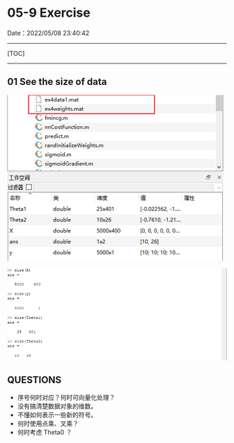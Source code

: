 # 05-9 Exercise

Date：2022/05/08 23:40:42

------



[TOC]



------



## 01 See the size of data

![image-20220508234328258](images/05_9_Exercise/image-20220508234328258.png) 

![image-20220508234216414](images/05_9_Exercise/image-20220508234216414.png)



## QUESTIONS

* 序号何时对应？何时可向量化处理？
* 没有搞清楚数据对象的维数。
* 不懂如何表示一些新的符号。
* 何时使用点乘、叉乘？
* 何时考虑 Theta0 ？